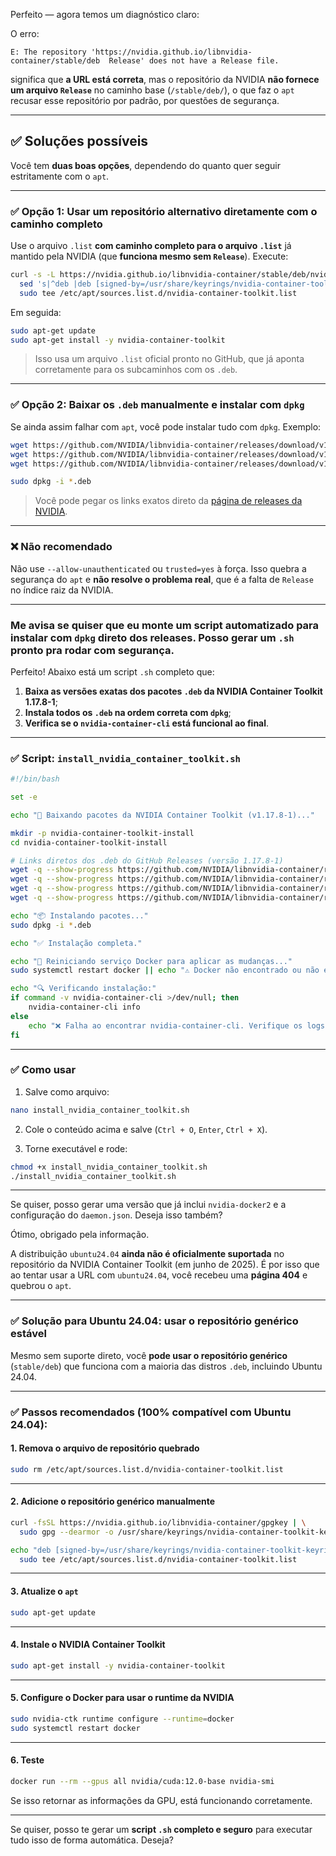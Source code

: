 Perfeito — agora temos um diagnóstico claro:

O erro:

```
E: The repository 'https://nvidia.github.io/libnvidia-container/stable/deb  Release' does not have a Release file.
```

significa que **a URL está correta**, mas o repositório da NVIDIA **não fornece um arquivo `Release`** no caminho base (`/stable/deb/`), o que faz o `apt` recusar esse repositório por padrão, por questões de segurança.

---

## ✅ Soluções possíveis

Você tem **duas boas opções**, dependendo do quanto quer seguir estritamente com o `apt`.

---

### ✅ **Opção 1: Usar um repositório alternativo diretamente com o caminho completo**

Use o arquivo `.list` **com caminho completo para o arquivo `.list`** já mantido pela NVIDIA (que **funciona mesmo sem `Release`**). Execute:

```bash
curl -s -L https://nvidia.github.io/libnvidia-container/stable/deb/nvidia-container-toolkit.list | \
  sed 's|^deb |deb [signed-by=/usr/share/keyrings/nvidia-container-toolkit-keyring.gpg] |' | \
  sudo tee /etc/apt/sources.list.d/nvidia-container-toolkit.list
```

Em seguida:

```bash
sudo apt-get update
sudo apt-get install -y nvidia-container-toolkit
```

> Isso usa um arquivo `.list` oficial pronto no GitHub, que já aponta corretamente para os subcaminhos com os `.deb`.

---

### ✅ **Opção 2: Baixar os `.deb` manualmente e instalar com `dpkg`**

Se ainda assim falhar com `apt`, você pode instalar tudo com `dpkg`. Exemplo:

```bash
wget https://github.com/NVIDIA/libnvidia-container/releases/download/v1.17.8/libnvidia-container1_1.17.8-1_amd64.deb
wget https://github.com/NVIDIA/libnvidia-container/releases/download/v1.17.8/libnvidia-container-tools_1.17.8-1_amd64.deb
wget https://github.com/NVIDIA/libnvidia-container/releases/download/v1.17.8/nvidia-container-toolkit_1.17.8-1_amd64.deb

sudo dpkg -i *.deb
```

> Você pode pegar os links exatos direto da [página de releases da NVIDIA](https://github.com/NVIDIA/libnvidia-container/releases).

---

### ❌ Não recomendado

Não use `--allow-unauthenticated` ou `trusted=yes` à força. Isso quebra a segurança do `apt` e **não resolve o problema real**, que é a falta de `Release` no índice raiz da NVIDIA.

---

### Me avisa se quiser que eu monte um script automatizado para instalar com `dpkg` direto dos releases. Posso gerar um `.sh` pronto pra rodar com segurança.

Perfeito! Abaixo está um script `.sh` completo que:

1. **Baixa as versões exatas dos pacotes `.deb` da NVIDIA Container Toolkit 1.17.8-1**;
2. **Instala todos os `.deb` na ordem correta com `dpkg`**;
3. **Verifica se o `nvidia-container-cli` está funcional ao final**.

---

### ✅ Script: `install_nvidia_container_toolkit.sh`

```bash
#!/bin/bash

set -e

echo "🔧 Baixando pacotes da NVIDIA Container Toolkit (v1.17.8-1)..."

mkdir -p nvidia-container-toolkit-install
cd nvidia-container-toolkit-install

# Links diretos dos .deb do GitHub Releases (versão 1.17.8-1)
wget -q --show-progress https://github.com/NVIDIA/libnvidia-container/releases/download/v1.17.8/libnvidia-container1_1.17.8-1_amd64.deb
wget -q --show-progress https://github.com/NVIDIA/libnvidia-container/releases/download/v1.17.8/libnvidia-container-tools_1.17.8-1_amd64.deb
wget -q --show-progress https://github.com/NVIDIA/libnvidia-container/releases/download/v1.17.8/nvidia-container-toolkit_1.17.8-1_amd64.deb
wget -q --show-progress https://github.com/NVIDIA/libnvidia-container/releases/download/v1.17.8/nvidia-container-toolkit-base_1.17.8-1_amd64.deb

echo "📦 Instalando pacotes..."
sudo dpkg -i *.deb

echo "✅ Instalação completa."

echo "🔄 Reiniciando serviço Docker para aplicar as mudanças..."
sudo systemctl restart docker || echo "⚠️ Docker não encontrado ou não em execução."

echo "🔍 Verificando instalação:"
if command -v nvidia-container-cli >/dev/null; then
    nvidia-container-cli info
else
    echo "❌ Falha ao encontrar nvidia-container-cli. Verifique os logs."
fi
```

---

### ✅ Como usar

1. Salve como arquivo:

```bash
nano install_nvidia_container_toolkit.sh
```

2. Cole o conteúdo acima e salve (`Ctrl + O`, `Enter`, `Ctrl + X`).

3. Torne executável e rode:

```bash
chmod +x install_nvidia_container_toolkit.sh
./install_nvidia_container_toolkit.sh
```

---

Se quiser, posso gerar uma versão que já inclui `nvidia-docker2` e a configuração do `daemon.json`. Deseja isso também?

Ótimo, obrigado pela informação.

A distribuição `ubuntu24.04` **ainda não é oficialmente suportada** no repositório da NVIDIA Container Toolkit (em junho de 2025). É por isso que ao tentar usar a URL com `ubuntu24.04`, você recebeu uma **página 404** e quebrou o `apt`.

---

### ✅ Solução para Ubuntu 24.04: usar o repositório genérico estável

Mesmo sem suporte direto, você **pode usar o repositório genérico** (`stable/deb`) que funciona com a maioria das distros `.deb`, incluindo Ubuntu 24.04.

---

### ✅ Passos recomendados (100% compatível com Ubuntu 24.04):

#### 1. **Remova o arquivo de repositório quebrado**

```bash
sudo rm /etc/apt/sources.list.d/nvidia-container-toolkit.list
```

---

#### 2. **Adicione o repositório genérico manualmente**

```bash
curl -fsSL https://nvidia.github.io/libnvidia-container/gpgkey | \
  sudo gpg --dearmor -o /usr/share/keyrings/nvidia-container-toolkit-keyring.gpg

echo "deb [signed-by=/usr/share/keyrings/nvidia-container-toolkit-keyring.gpg] https://nvidia.github.io/libnvidia-container/stable/deb/ /" | \
  sudo tee /etc/apt/sources.list.d/nvidia-container-toolkit.list
```

---

#### 3. **Atualize o `apt`**

```bash
sudo apt-get update
```

---

#### 4. **Instale o NVIDIA Container Toolkit**

```bash
sudo apt-get install -y nvidia-container-toolkit
```

---

#### 5. **Configure o Docker para usar o runtime da NVIDIA**

```bash
sudo nvidia-ctk runtime configure --runtime=docker
sudo systemctl restart docker
```

---

#### 6. **Teste**

```bash
docker run --rm --gpus all nvidia/cuda:12.0-base nvidia-smi
```

Se isso retornar as informações da GPU, está funcionando corretamente.

---

Se quiser, posso te gerar um **script `.sh` completo e seguro** para executar tudo isso de forma automática. Deseja?
